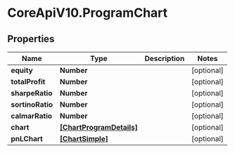 # CoreApiV10.ProgramChart

## Properties
Name | Type | Description | Notes
------------ | ------------- | ------------- | -------------
**equity** | **Number** |  | [optional] 
**totalProfit** | **Number** |  | [optional] 
**sharpeRatio** | **Number** |  | [optional] 
**sortinoRatio** | **Number** |  | [optional] 
**calmarRatio** | **Number** |  | [optional] 
**chart** | [**[ChartProgramDetails]**](ChartProgramDetails.md) |  | [optional] 
**pnLChart** | [**[ChartSimple]**](ChartSimple.md) |  | [optional] 


